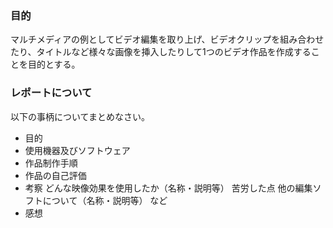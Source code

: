 ### 目的
マルチメディアの例としてビデオ編集を取り上げ、ビデオクリップを組み合わせたり、タイトルなど様々な画像を挿入したりして1つのビデオ作品を作成することを目的とする。

### レポートについて
以下の事柄についてまとめなさい。
* 目的
*	使用機器及びソフトウェア
*	作品制作手順
*	作品の自己評価
*	考察
  どんな映像効果を使用したか（名称・説明等）
苦労した点
他の編集ソフトについて（名称・説明等）
など
*	感想

